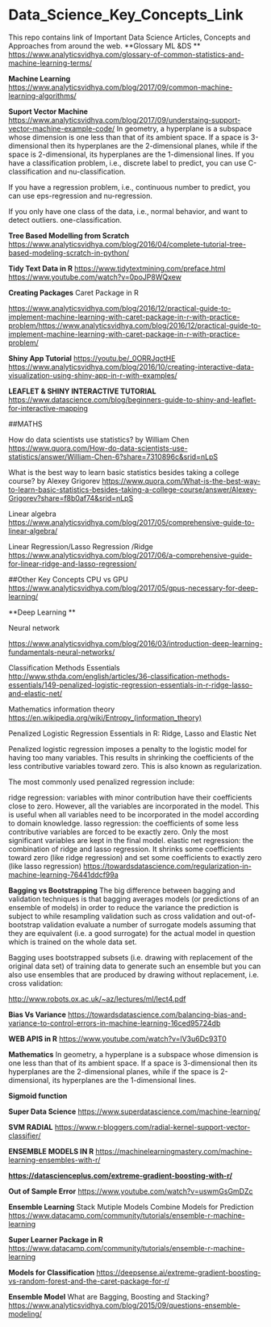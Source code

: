 # Data_Science_Key_Concepts_Link
This repo contains link of Important Data Science Articles, Concepts and Approaches from around the web.
**Glossary ML &DS **
https://www.analyticsvidhya.com/glossary-of-common-statistics-and-machine-learning-terms/

**Machine Learning**
https://www.analyticsvidhya.com/blog/2017/09/common-machine-learning-algorithms/

**Suport Vector Machine**
https://www.analyticsvidhya.com/blog/2017/09/understaing-support-vector-machine-example-code/
In geometry, a hyperplane is a subspace whose dimension is one less than that of its ambient space. If a space is 3-dimensional then its hyperplanes are the 2-dimensional planes, while if the space is 2-dimensional, its hyperplanes are the 1-dimensional lines.
If you have a classification problem, i.e., discrete label to predict, you can use C-classification and nu-classification.

If you have a regression problem, i.e., continuous number to predict, you can use eps-regression and nu-regression.

If you only have one class of the data, i.e., normal behavior, and want to detect outliers.  one-classification.

**Tree Based Modelling from Scratch**
https://www.analyticsvidhya.com/blog/2016/04/complete-tutorial-tree-based-modeling-scratch-in-python/

**Tidy Text Data in R**
https://www.tidytextmining.com/preface.html
https://www.youtube.com/watch?v=0poJP8WQxew

**Creating Packages**
Caret Package in R

https://www.analyticsvidhya.com/blog/2016/12/practical-guide-to-implement-machine-learning-with-caret-package-in-r-with-practice-problem/https://www.analyticsvidhya.com/blog/2016/12/practical-guide-to-implement-machine-learning-with-caret-package-in-r-with-practice-problem/

**Shiny App Tutorial**
https://youtu.be/_0ORRJqctHE
https://www.analyticsvidhya.com/blog/2016/10/creating-interactive-data-visualization-using-shiny-app-in-r-with-examples/

**LEAFLET & SHINY INTERACTIVE TUTORIAL**
https://www.datascience.com/blog/beginners-guide-to-shiny-and-leaflet-for-interactive-mapping

##MATHS

How do data scientists use statistics? by William Chen https://www.quora.com/How-do-data-scientists-use-statistics/answer/William-Chen-6?share=7310896c&srid=nLpS


What is the best way to learn basic statistics besides taking a college course? by Alexey Grigorev https://www.quora.com/What-is-the-best-way-to-learn-basic-statistics-besides-taking-a-college-course/answer/Alexey-Grigorev?share=f8b0af74&srid=nLpS


Linear algebra
https://www.analyticsvidhya.com/blog/2017/05/comprehensive-guide-to-linear-algebra/

Linear Regression/Lasso Regression /Ridge 
https://www.analyticsvidhya.com/blog/2017/06/a-comprehensive-guide-for-linear-ridge-and-lasso-regression/

##Other Key Concepts
CPU vs GPU
https://www.analyticsvidhya.com/blog/2017/05/gpus-necessary-for-deep-learning/

**Deep Learning **

Neural network

https://www.analyticsvidhya.com/blog/2016/03/introduction-deep-learning-fundamentals-neural-networks/

Classification Methods Essentials
http://www.sthda.com/english/articles/36-classification-methods-essentials/149-penalized-logistic-regression-essentials-in-r-ridge-lasso-and-elastic-net/

Mathematics
information theory
https://en.wikipedia.org/wiki/Entropy_(information_theory)


Penalized Logistic Regression Essentials in R: Ridge, Lasso and Elastic Net

Penalized logistic regression imposes a penalty to the logistic model for having too many variables. This results in shrinking the coefficients of the less contributive variables toward zero. This is also known as regularization.

The most commonly used penalized regression include:

ridge regression: variables with minor contribution have their coefficients close to zero. However, all the variables are incorporated in the model. This is useful when all variables need to be incorporated in the model according to domain knowledge.
lasso regression: the coefficients of some less contributive variables are forced to be exactly zero. Only the most significant variables are kept in the final model.
elastic net regression: the combination of ridge and lasso regression. It shrinks some coefficients toward zero (like ridge regression) and set some coefficients to exactly zero (like lasso regression)
https://towardsdatascience.com/regularization-in-machine-learning-76441ddcf99a

**Bagging vs Bootstrapping**
The big difference between bagging and validation techniques is that bagging averages models (or predictions of an ensemble of models) in order to reduce the variance the prediction is subject to while resampling validation such as cross validation and out-of-bootstrap validation evaluate a number of surrogate models assuming that they are equivalent (i.e. a good surrogate) for the actual model in question which is trained on the whole data set.

Bagging uses bootstrapped subsets (i.e. drawing with replacement of the original data set) of training data to generate such an ensemble but you can also use ensembles that are produced by drawing without replacement, i.e. cross validation: 


http://www.robots.ox.ac.uk/~az/lectures/ml/lect4.pdf

**Bias Vs Variance**
https://towardsdatascience.com/balancing-bias-and-variance-to-control-errors-in-machine-learning-16ced95724db

**WEB APIS in R**
https://www.youtube.com/watch?v=lV3u6Dc93T0

**Mathematics**
In geometry, a hyperplane is a subspace whose dimension is one less than that of its ambient space. If a space is 3-dimensional then its hyperplanes are the 2-dimensional planes, while if the space is 2-dimensional, its hyperplanes are the 1-dimensional lines.

**Sigmoid function**

**Super Data Science**
https://www.superdatascience.com/machine-learning/

**SVM RADIAL**
https://www.r-bloggers.com/radial-kernel-support-vector-classifier/

**ENSEMBLE MODELS IN R**
https://machinelearningmastery.com/machine-learning-ensembles-with-r/

**https://datascienceplus.com/extreme-gradient-boosting-with-r/**

**Out of Sample Error**
https://www.youtube.com/watch?v=uswmGsGmDZc

**Ensemble Learning**
Stack Mutiple Models
Combine Models for Prediction
https://www.datacamp.com/community/tutorials/ensemble-r-machine-learning

**Super Learner Package in R**
https://www.datacamp.com/community/tutorials/ensemble-r-machine-learning

**Models for Classification**
https://deepsense.ai/extreme-gradient-boosting-vs-random-forest-and-the-caret-package-for-r/

**Ensemble Model**
What are Bagging, Boosting and Stacking?
https://www.analyticsvidhya.com/blog/2015/09/questions-ensemble-modeling/
